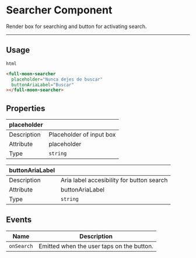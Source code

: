 # Searcher Component

Render box for searching and button for activating search.

---

## Usage

`html`

```html
<full-moon-searcher
  placeholder="Nunca dejes de buscar"
  buttonAriaLabel="Buscar"
></full-moon-searcher>
```

## Properties

| placeholder |                          |
| ----------- | ------------------------ |
| Description | Placeholder of input box |
| Attribute   | placeholder              |
| Type        | `string`                 |

| buttonAriaLabel |                                           |
| --------------- | ----------------------------------------- |
| Description     | Aria label accesibility for button search |
| Attribute       | buttonAriaLabel                           |
| Type            | `string`                                  |

## Events

| Name       | Description                               |
| ---------- | ----------------------------------------- |
| `onSearch` | Emitted when the user taps on the button. |
